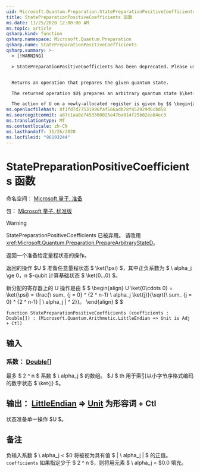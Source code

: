 ```yaml
---
uid: Microsoft.Quantum.Preparation.StatePreparationPositiveCoefficients
title: StatePreparationPositiveCoefficients 函数
ms.date: 11/25/2020 12:00:00 AM
ms.topic: article
qsharp.kind: function
qsharp.namespace: Microsoft.Quantum.Preparation
qsharp.name: StatePreparationPositiveCoefficients
qsharp.summary: >-
  > [!WARNING]

  > StatePreparationPositiveCoefficients has been deprecated. Please use <xref:Microsoft.Quantum.Preparation.PrepareArbitraryStateD> instead.


  Returns an operation that prepares the given quantum state.

  The returned operation $U$ prepares an arbitrary quantum state $\ket{\psi}$ with positive coefficients $\alpha_j\ge 0$ from the $n$-qubit computational basis state $\ket{0...0}$.

  The action of U on a newly-allocated register is given by $$ \begin{align} U \ket{0\cdots 0} = \ket{\psi} = \frac{\sum_{j=0}^{2^n-1}\alpha_j \ket{j}}{\sqrt{\sum_{j=0}^{2^n-1}|\alpha_j|^2}}. \end{align} $$
ms.openlocfilehash: 8f1fd7d77531996faf566adb78f452929d6cbd50
ms.sourcegitcommit: a87c1aa8e7453360025e47ba614f25b02ea84ec3
ms.translationtype: MT
ms.contentlocale: zh-CN
ms.lasthandoff: 11/26/2020
ms.locfileid: "96193244"
---
```

# <a name="statepreparationpositivecoefficients-function"></a>StatePreparationPositiveCoefficients 函数

命名空间： [Microsoft 量子. 准备](xref:Microsoft.Quantum.Preparation)

包： [Microsoft 量子. 标准版](https://nuget.org/packages/Microsoft.Quantum.Standard)


> [!WARNING]
> StatePreparationPositiveCoefficients 已被弃用。 请改用 <xref:Microsoft.Quantum.Preparation.PrepareArbitraryStateD>。

返回一个准备给定量程状态的操作。

返回的操作 $U $ 准备任意量程状态 $ \ket{\psi} $，其中正负系数为 $ \ alpha_j \ge $0，$n $-qubit 计算基础状态 $ \ket{0...0} $。

新分配的寄存器上的 U 操作是由 $ $ \begin{align} U \ket{0\cdots 0} = \ket{\psi} = \frac{\ sum_ {j = 0} ^ {2 ^ n-1} \ alpha_j \ket{j}}{\sqrt{\ sum_ {j = 0} ^ {2 ^ n-1} | \ alpha_j | ^ 2}}。
\end{align} $ $

```qsharp
function StatePreparationPositiveCoefficients (coefficients : Double[]) : (Microsoft.Quantum.Arithmetic.LittleEndian => Unit is Adj + Ctl)
```


## <a name="input"></a>输入

### <a name="coefficients--double"></a>系数： [Double](xref:microsoft.quantum.lang-ref.double)[]

最多 $ 2 ^ n $ 系数 $ \ alpha_j $ 的数组。 $J $ th 用于索引以小字节序格式编码的数字状态 $ \ket{j} $。



## <a name="output--littleendian--unit--is-adj--ctl"></a>输出： [LittleEndian](xref:Microsoft.Quantum.Arithmetic.LittleEndian) => [Unit](xref:microsoft.quantum.lang-ref.unit)  为形容词 + Ctl

状态准备单一操作 $U $。

## <a name="remarks"></a>备注

负输入系数 $ \ alpha_j < $0 将被视为具有值 $ | \ alpha_j | $ 的正值。 `coefficients` 如果指定少于 $ 2 ^ n $，则将用元素 $ \ alpha_j = $0.0 填充。